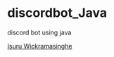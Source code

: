 # discordbot_Java
 discord bot using java
<div class="badge-base LI-profile-badge" data-locale="en_US" data-size="large" data-theme="dark" data-type="HORIZONTAL" data-vanity="isuru-wickramasinghe-wickxdev" data-version="v1"><a class="badge-base__link LI-simple-link" href="https://lk.linkedin.com/in/isuru-wickramasinghe-wickxdev?trk=profile-badge">Isuru Wickramasinghe</a></div>
              

